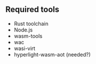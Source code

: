 ## Required tools

- Rust toolchain
- Node.js
- wasm-tools
- wac
- wasi-virt
- hyperlight-wasm-aot (needed?)